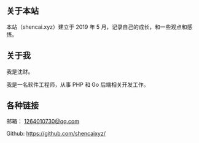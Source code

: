 ## 关于本站
本站（shencai.xyz）建立于 2019 年 5 月，记录自己的成长，和一些观点和感悟。

## 关于我
我是沈财。

我是一名软件工程师，从事 PHP 和 Go 后端相关开发工作。

## 各种链接
邮箱： 1264010730@qq.com

Github: https://github.com/shencaixyz/
